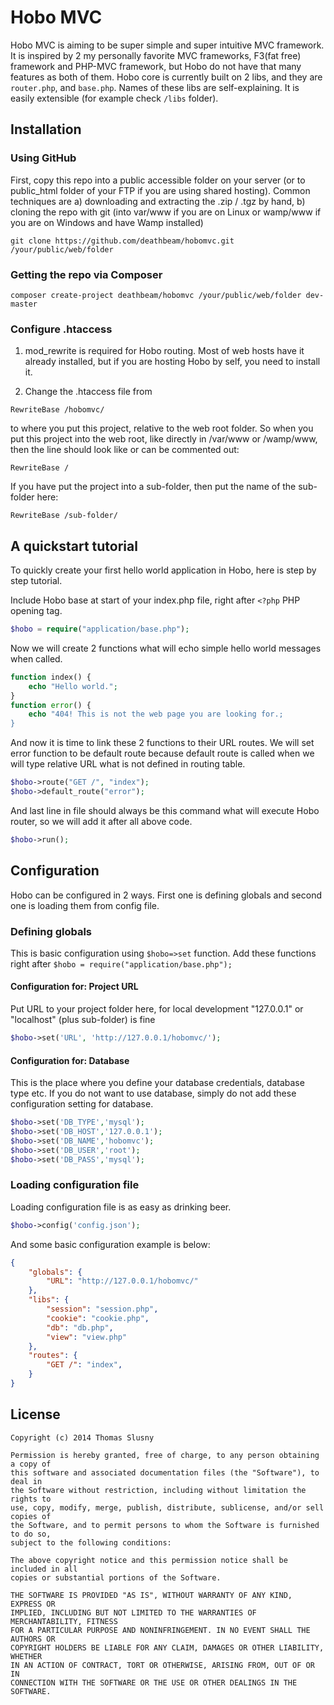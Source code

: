 # Hobo MVC

Hobo MVC is aiming to be super simple and super intuitive MVC framework. It is inspired by 2 my personally favorite MVC frameworks, F3(fat free) framework and PHP-MVC framework, but
Hobo do not have that many features as both of them. Hobo core is currently built on 2 libs, and they are `router.php`,
and `base.php`. Names of these libs are self-explaining. It is easily extensible (for example check `/libs` folder).

## Installation

### Using GitHub

First, copy this repo into a public accessible folder on your server (or to public_html folder of your FTP if you are using shared hosting).
Common techniques are a) downloading and extracting the .zip / .tgz by hand, b) cloning the repo with git (into var/www if you are on Linux or wamp/www if you are on Windows and have Wamp installed)

```
git clone https://github.com/deathbeam/hobomvc.git /your/public/web/folder
```

### Getting the repo via Composer

```
composer create-project deathbeam/hobomvc /your/public/web/folder dev-master
```

### Configure .htaccess
1. mod_rewrite is required for Hobo routing. Most of web hosts have it already installed, but if you are hosting Hobo by self, you need to install it.

2. Change the .htaccess file from
```
RewriteBase /hobomvc/
```
to where you put this project, relative to the web root folder. So when you put this project into
the web root, like directly in /var/www or /wamp/www, then the line should look like or can be commented out:
```
RewriteBase /
```
If you have put the project into a sub-folder, then put the name of the sub-folder here:
```
RewriteBase /sub-folder/
```

## A quickstart tutorial

To quickly create your first hello world application in Hobo, here is step by step tutorial.

Include Hobo base at start of your index.php file, right after `<?php` PHP opening tag.
```php
$hobo = require("application/base.php");
```
Now we will create 2 functions what will echo simple hello world messages when called.
```php
function index() {
	echo "Hello world.";
}
function error() {
	echo "404! This is not the web page you are looking for.;
}
```
And now it is time to link these 2 functions to their URL routes. We will set error function to be default route
because default route is called when we will type relative URL what is not defined in routing table.
```php
$hobo->route("GET /", "index");
$hobo->default_route("error");
```
And last line in file should always be this command what will execute Hobo router, so we will add it after all above code.
```php
$hobo->run();
```

## Configuration

Hobo can be configured in 2 ways. First one is defining globals and second one is loading them from config file.

### Defining globals
This is basic configuration using `$hobo=>set` function. Add these functions right after `$hobo = require("application/base.php");`
#### Configuration for: Project URL
Put URL to your project folder here, for local development "127.0.0.1" or "localhost" (plus sub-folder) is fine
```php
$hobo->set('URL', 'http://127.0.0.1/hobomvc/');
```
#### Configuration for: Database
This is the place where you define your database credentials, database type etc. If you do not want to use database, simply do not add these
configuration setting for database.
```php
$hobo->set('DB_TYPE','mysql');
$hobo->set('DB_HOST','127.0.0.1');
$hobo->set('DB_NAME','hobomvc');
$hobo->set('DB_USER','root');
$hobo->set('DB_PASS','mysql');
```

### Loading configuration file
Loading configuration file is as easy as drinking beer.
```php
$hobo->config('config.json');
```
And some basic configuration example is below:
```JSON
{
	"globals": {
		"URL": "http://127.0.0.1/hobomvc/"
	},
	"libs": {
		"session": "session.php",
		"cookie": "cookie.php",
		"db": "db.php",
		"view": "view.php"
	},
	"routes": {
		"GET /": "index",
	}
}
```

## License
```
Copyright (c) 2014 Thomas Slusny

Permission is hereby granted, free of charge, to any person obtaining a copy of
this software and associated documentation files (the "Software"), to deal in
the Software without restriction, including without limitation the rights to
use, copy, modify, merge, publish, distribute, sublicense, and/or sell copies of
the Software, and to permit persons to whom the Software is furnished to do so,
subject to the following conditions:

The above copyright notice and this permission notice shall be included in all
copies or substantial portions of the Software.

THE SOFTWARE IS PROVIDED "AS IS", WITHOUT WARRANTY OF ANY KIND, EXPRESS OR
IMPLIED, INCLUDING BUT NOT LIMITED TO THE WARRANTIES OF MERCHANTABILITY, FITNESS
FOR A PARTICULAR PURPOSE AND NONINFRINGEMENT. IN NO EVENT SHALL THE AUTHORS OR
COPYRIGHT HOLDERS BE LIABLE FOR ANY CLAIM, DAMAGES OR OTHER LIABILITY, WHETHER
IN AN ACTION OF CONTRACT, TORT OR OTHERWISE, ARISING FROM, OUT OF OR IN
CONNECTION WITH THE SOFTWARE OR THE USE OR OTHER DEALINGS IN THE SOFTWARE.
```
